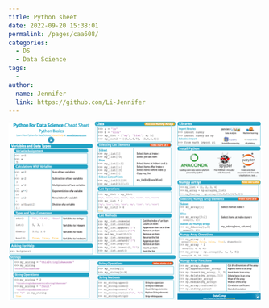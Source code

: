 ```yaml
---
title: Python sheet
date: 2022-09-20 15:38:01
permalink: /pages/caa608/
categories:
  - DS
  - Data Science
tags:
  - 
author: 
  name: Jennifer
  link: https://github.com/Li-Jennifer
---
```

![](../../img/pythoncheatsheet.png)